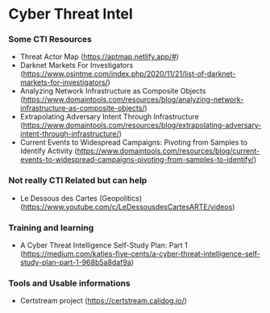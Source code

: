 Cyber Threat Intel
==================

### Some CTI Resources

-   Threat Actor Map (<https://aptmap.netlify.app/#>)
-   Darknet Markets For Investigators
    (<https://www.osintme.com/index.php/2020/11/21/list-of-darknet-markets-for-investigators/>)
-   Analyzing Network Infrastructure as Composite Objects
    (<https://www.domaintools.com/resources/blog/analyzing-network-infrastructure-as-composite-objects/>)
-   Extrapolating Adversary Intent Through Infrastructure
    (<https://www.domaintools.com/resources/blog/extrapolating-adversary-intent-through-infrastructure/>)
-   Current Events to Widespread Campaigns: Pivoting from Samples to
    Identify Activity
    (<https://www.domaintools.com/resources/blog/current-events-to-widespread-campaigns-pivoting-from-samples-to-identify/>)

### Not really CTI Related but can help

-   Le Dessous des Cartes (Geopolitics)
    (<https://www.youtube.com/c/LeDessousdesCartesARTE/videos>)

### Training and learning

-   A Cyber Threat Intelligence Self-Study Plan: Part 1
    (<https://medium.com/katies-five-cents/a-cyber-threat-intelligence-self-study-plan-part-1-968b5a8daf9a>)

### Tools and Usable informations

-   Certstream project (<https://certstream.calidog.io/>)
